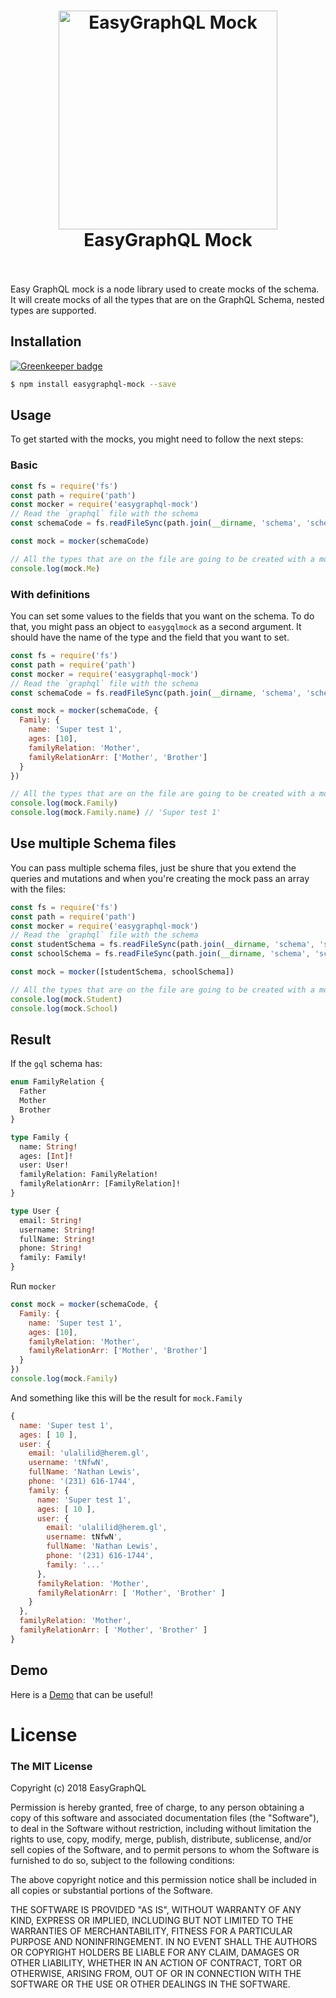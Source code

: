 <h1 align="center">
  <img src="https://cdn.rawgit.com/EasyGraphQL/easygraphql-mock/baab331c/EasyGraphQL.png" alt="EasyGraphQL Mock " width="350">
  <br>
  EasyGraphQL Mock 
  <br>
  <br>
</h1>

Easy GraphQL mock is a node library used to create mocks of the schema. It will create
mocks of all the types that are on the GraphQL Schema, nested types are supported.

## Installation

[![Greenkeeper badge](https://badges.greenkeeper.io/EasyGraphQL/easygraphql-mock.svg)](https://greenkeeper.io/)

```bash
$ npm install easygraphql-mock --save
```

## Usage
To get started with the mocks, you might need to follow the next steps:

### Basic
```js
const fs = require('fs')
const path = require('path')
const mocker = require('easygraphql-mock')
// Read the `graphql` file with the schema
const schemaCode = fs.readFileSync(path.join(__dirname, 'schema', 'schema.gql'), 'utf8')

const mock = mocker(schemaCode)

// All the types that are on the file are going to be created with a mock
console.log(mock.Me)
```

### With definitions
You can set some values to the fields that you want on the schema. To do that, you might pass
an object to `easygqlmock` as a second argument. It should have the name of the type and the
field that you want to set.

```js
const fs = require('fs')
const path = require('path')
const mocker = require('easygraphql-mock')
// Read the `graphql` file with the schema
const schemaCode = fs.readFileSync(path.join(__dirname, 'schema', 'schema.gql'), 'utf8')

const mock = mocker(schemaCode, {
  Family: {
    name: 'Super test 1',
    ages: [10],
    familyRelation: 'Mother',
    familyRelationArr: ['Mother', 'Brother']
  }
})

// All the types that are on the file are going to be created with a mock
console.log(mock.Family)
console.log(mock.Family.name) // 'Super test 1'
```

## Use multiple Schema files
You can pass multiple schema files, just be shure that you extend the queries and mutations and 
when you're creating the mock pass an array with the files:


```js
const fs = require('fs')
const path = require('path')
const mocker = require('easygraphql-mock')
// Read the `graphql` file with the schema
const studentSchema = fs.readFileSync(path.join(__dirname, 'schema', 'student.gql'), 'utf8')
const schoolSchema = fs.readFileSync(path.join(__dirname, 'schema', 'school.gql'), 'utf8')

const mock = mocker([studentSchema, schoolSchema])

// All the types that are on the file are going to be created with a mock
console.log(mock.Student)
console.log(mock.School) 
```

## Result

If the `gql` schema has:
```graphql
enum FamilyRelation {
  Father
  Mother
  Brother
}

type Family {
  name: String!
  ages: [Int]!
  user: User!
  familyRelation: FamilyRelation!
  familyRelationArr: [FamilyRelation]!
}

type User {
  email: String!
  username: String!
  fullName: String!
  phone: String!
  family: Family!
}
```

Run `mocker`
```js
const mock = mocker(schemaCode, {
  Family: {
    name: 'Super test 1',
    ages: [10],
    familyRelation: 'Mother',
    familyRelationArr: ['Mother', 'Brother']
  }
})
console.log(mock.Family)
```

And something like this will be the result for `mock.Family`
```js
{ 
  name: 'Super test 1',
  ages: [ 10 ],
  user: { 
    email: 'ulalilid@herem.gl',
    username: 'tNfwN',
    fullName: 'Nathan Lewis',
    phone: '(231) 616-1744',
    family: { 
      name: 'Super test 1',
      ages: [ 10 ],
      user: { 
        email: 'ulalilid@herem.gl',
        username: tNfwN',
        fullName: 'Nathan Lewis',
        phone: '(231) 616-1744',
        family: '...'
      },
      familyRelation: 'Mother',
      familyRelationArr: [ 'Mother', 'Brother' ] 
    }
  },
  familyRelation: 'Mother',
  familyRelationArr: [ 'Mother', 'Brother' ] 
}
```

## Demo
Here is a [Demo](https://github.com/EasyGraphQL/easygraphql-mock-demo) that can be useful!

# License
### The MIT License

Copyright (c) 2018 EasyGraphQL

Permission is hereby granted, free of charge, to any person obtaining a copy
of this software and associated documentation files (the "Software"), to deal
in the Software without restriction, including without limitation the rights
to use, copy, modify, merge, publish, distribute, sublicense, and/or sell
copies of the Software, and to permit persons to whom the Software is
furnished to do so, subject to the following conditions:

The above copyright notice and this permission notice shall be included in
all copies or substantial portions of the Software.

THE SOFTWARE IS PROVIDED "AS IS", WITHOUT WARRANTY OF ANY KIND, EXPRESS OR
IMPLIED, INCLUDING BUT NOT LIMITED TO THE WARRANTIES OF MERCHANTABILITY,
FITNESS FOR A PARTICULAR PURPOSE AND NONINFRINGEMENT. IN NO EVENT SHALL THE
AUTHORS OR COPYRIGHT HOLDERS BE LIABLE FOR ANY CLAIM, DAMAGES OR OTHER
LIABILITY, WHETHER IN AN ACTION OF CONTRACT, TORT OR OTHERWISE, ARISING FROM,
OUT OF OR IN CONNECTION WITH THE SOFTWARE OR THE USE OR OTHER DEALINGS IN
THE SOFTWARE.